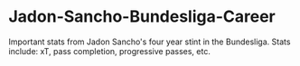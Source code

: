 # Jadon-Sancho-Bundesliga-Career
Important stats from Jadon Sancho's four year stint in the Bundesliga. Stats include: xT, pass completion, progressive passes, etc.
